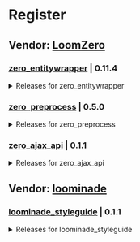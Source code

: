 # Register

## Vendor: [LoomZero](https://github.com/LoomZero?tab=repositories)

### [zero_entitywrapper](https://github.com/LoomZero/zero_entitywrapper) | 0.11.4
<details><summary>Releases for zero_entitywrapper</summary>

- [version 0.11.4 - Auto extends trigger error when no extends preprocess](https://github.com/LoomZero/zero_entitywrapper/releases/tag/0.11.4)
- [version 0.11.3 - Update ViewWrapper include](https://github.com/LoomZero/zero_entitywrapper/releases/tag/0.11.3)
- [version 0.11.2 - ViewWrapper parameter $display bug](https://github.com/LoomZero/zero_entitywrapper/releases/tag/0.11.2)
- [version 0.11.1 - patch ignore access for entity and author](https://github.com/LoomZero/zero_entitywrapper/releases/tag/0.11.1)
- [version 0.11.0 - ViewWrapper include by views-view template](https://github.com/LoomZero/zero_entitywrapper/releases/tag/0.11.0)
- [version 0.10.0 - return type self & methods doc & language ViewWrapper support](https://github.com/LoomZero/zero_entitywrapper/releases/tag/0.10.0)
- [version 0.9.6 - language rework](https://github.com/LoomZero/zero_entitywrapper/releases/tag/0.9.6)
- [version 0.9.5 - language support for BaseWrapper and ->render()](https://github.com/LoomZero/zero_entitywrapper/releases/tag/0.9.5)
- [version 0.9.4 - set language support](https://github.com/LoomZero/zero_entitywrapper/releases/tag/0.9.4)
- [version 0.9.3 - Support LinkAttributes](https://github.com/LoomZero/zero_entitywrapper/releases/tag/0.9.3)
- [version 0.9.2 - PHP version and Documentation](https://github.com/LoomZero/zero_entitywrapper/releases/tag/0.9.2)
- [version 0.9.1 - RC version 1](https://github.com/LoomZero/zero_entitywrapper/releases/tag/0.9.1)
- [version 0.9.0 - RC version 1](https://github.com/LoomZero/zero_entitywrapper/releases/tag/0.9.0)
- [version 0.8.0 - Advanced access handling and config](https://github.com/LoomZero/zero_entitywrapper/releases/tag/0.8.0)
- [0.7.0](https://github.com/LoomZero/zero_entitywrapper/releases/tag/0.7.0)
- [version 0.6.0 - Add file handle support](https://github.com/LoomZero/zero_entitywrapper/releases/tag/0.6.0)
- [version 0.5.0](https://github.com/LoomZero/zero_entitywrapper/releases/tag/0.5.0)
- [version 0.4.0](https://github.com/LoomZero/zero_entitywrapper/releases/tag/0.4.0)
- [version 0.3.5](https://github.com/LoomZero/zero_entitywrapper/releases/tag/0.3.5)
- [version 0.3.4](https://github.com/LoomZero/zero_entitywrapper/releases/tag/0.3.4)
- [version 0.3.3](https://github.com/LoomZero/zero_entitywrapper/releases/tag/0.3.3)
- [version 0.3.2](https://github.com/LoomZero/zero_entitywrapper/releases/tag/0.3.2)
- [version 0.3.1](https://github.com/LoomZero/zero_entitywrapper/releases/tag/0.3.1)
- [version 0.3.0](https://github.com/LoomZero/zero_entitywrapper/releases/tag/0.3.0)
- [version 0.2.7](https://github.com/LoomZero/zero_entitywrapper/releases/tag/0.2.7)
- [version 0.2.6](https://github.com/LoomZero/zero_entitywrapper/releases/tag/0.2.6)
- [version 0.2.5](https://github.com/LoomZero/zero_entitywrapper/releases/tag/0.2.5)
- [version 0.2.4](https://github.com/LoomZero/zero_entitywrapper/releases/tag/0.2.4)
- [version 0.2.3](https://github.com/LoomZero/zero_entitywrapper/releases/tag/0.2.3)
- [version 0.2.2](https://github.com/LoomZero/zero_entitywrapper/releases/tag/0.2.2)

</details>

### [zero_preprocess](https://github.com/LoomZero/zero_preprocess) | 0.5.0
<details><summary>Releases for zero_preprocess</summary>

- [version 0.5.0 - Update ZeroComponent.js](https://github.com/LoomZero/zero_preprocess/releases/tag/0.5.0)
- [version 0.4.0](https://github.com/LoomZero/zero_preprocess/releases/tag/0.4.0)
- [version 0.3.0](https://github.com/LoomZero/zero_preprocess/releases/tag/0.3.0)
- [version 0.2.0](https://github.com/LoomZero/zero_preprocess/releases/tag/0.2.0)
- [version 0.1.2](https://github.com/LoomZero/zero_preprocess/releases/tag/0.1.2)
- [version 0.0.2](https://github.com/LoomZero/zero_preprocess/releases/tag/0.0.2)
- [version 0.0.1](https://github.com/LoomZero/zero_preprocess/releases/tag/0.0.1)

</details>

### [zero_ajax_api](https://github.com/LoomZero/zero_ajax_api) | 0.1.1
<details><summary>Releases for zero_ajax_api</summary>

- [version 0.1.1](https://github.com/LoomZero/zero_ajax_api/releases/tag/0.1.1)
- [version 0.1.0](https://github.com/LoomZero/zero_ajax_api/releases/tag/0.1.0)

</details>


## Vendor: [loominade](https://github.com/loominade?tab=repositories)

### [loominade_styleguide](https://github.com/loominade/loominade_styleguide) | 0.1.1
<details><summary>Releases for loominade_styleguide</summary>

- [Here we go again](https://github.com/loominade/loominade_styleguide/releases/tag/0.1.1)

</details>


